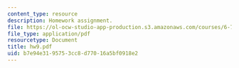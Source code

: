 ```yaml
---
content_type: resource
description: Homework assignment.
file: https://ol-ocw-studio-app-production.s3.amazonaws.com/courses/6-720j-integrated-microelectronic-devices-spring-2007/b7e94e3195753cc8d77016a5bf0918e2_hw9.pdf
file_type: application/pdf
resourcetype: Document
title: hw9.pdf
uid: b7e94e31-9575-3cc8-d770-16a5bf0918e2
---
```

